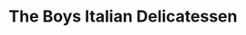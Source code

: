 ---
title: "The Boys Italian Delicatessen"
url: /gravesend/the-boys-italian-delicatessen/
shop: deli
---